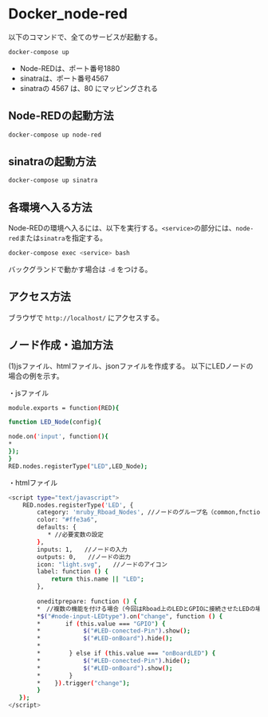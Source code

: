 # Docker_node-red

以下のコマンドで、全てのサービスが起動する。

```sh
docker-compose up
```

- Node-REDは、ポート番号1880
- sinatraは、ポート番号4567
- sinatraの 4567 は、80 にマッピングされる

## Node-REDの起動方法

```sh
docker-compose up node-red
```

## sinatraの起動方法

```sh
docker-compose up sinatra
```

## 各環境へ入る方法

Node-REDの環境へ入るには、以下を実行する。`<service>`の部分には、`node-red`または`sinatra`を指定する。

```sh
docker-compose exec <service> bash
```

バックグランドで動かす場合は `-d` をつける。

## アクセス方法

ブラウザで `http://localhost/` にアクセスする。

## ノード作成・追加方法

(1)jsファイル、htmlファイル、jsonファイルを作成する。
以下にLEDノードの場合の例を示す。

・jsファイル
```sh
module.exports = function(RED){

function LED_Node(config){

node.on('input', function(){
*
});
}
RED.nodes.registerType("LED",LED_Node);
```

・htmlファイル
```sh
<script type="text/javascript">
    RED.nodes.registerType('LED', {　　
        category: 'mruby_Rboad_Nodes', //ノードのグループ名（common,fnction,network,parsers,sequence,storage,オリジナル）
        color: "#ffe3a6",
        defaults: {
           * //必要変数の設定
        },
        inputs: 1,　　//ノードの入力
        outputs: 0,　　//ノードの出力
        icon: "light.svg",　　//ノードのアイコン
        label: function () {
            return this.name || "LED";　　
        },
        
        oneditprepare: function () {
        *　//複数の機能を付ける場合（今回はRboad上のLEDとGPIOに接続させたLEDの場合）
        *$("#node-input-LEDtype").on("change", function () {
        *       if (this.value === "GPIO") {
        *            $("#LED-conected-Pin").show();
        *            $("#LED-onBoard").hide();
        *
        *        } else if (this.value === "onBoardLED") {
        *            $("#LED-conected-Pin").hide();
        *            $("#LED-onBoard").show();
        *        }
        *    }).trigger("change");
        }
   });
</script>
       

